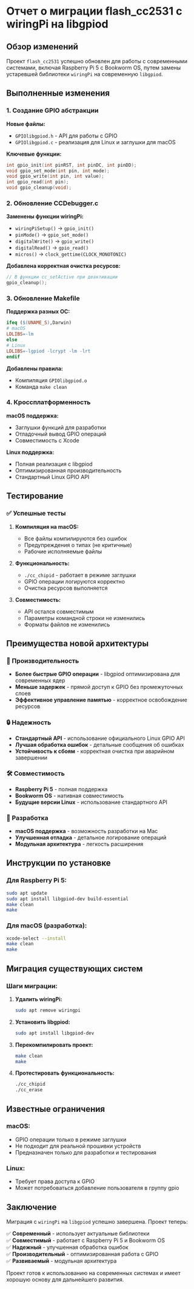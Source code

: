 # Отчет о миграции flash_cc2531 с wiringPi на libgpiod

## Обзор изменений

Проект `flash_cc2531` успешно обновлен для работы с современными системами, включая Raspberry Pi 5 с Bookworm OS, путем замены устаревшей библиотеки `wiringPi` на современную `libgpiod`.

## Выполненные изменения

### 1. Создание GPIO абстракции

**Новые файлы:**
- `GPIOlibgpiod.h` - API для работы с GPIO
- `GPIOlibgpiod.c` - реализация для Linux и заглушки для macOS

**Ключевые функции:**
```c
int gpio_init(int pinRST, int pinDC, int pinDD);
void gpio_set_mode(int pin, int mode);
void gpio_write(int pin, int value);
int gpio_read(int pin);
void gpio_cleanup(void);
```

### 2. Обновление CCDebugger.c

**Заменены функции wiringPi:**
- `wiringPiSetup()` → `gpio_init()`
- `pinMode()` → `gpio_set_mode()`
- `digitalWrite()` → `gpio_write()`
- `digitalRead()` → `gpio_read()`
- `micros()` → `clock_gettime(CLOCK_MONOTONIC)`

**Добавлена корректная очистка ресурсов:**
```c
// В функции cc_setActive при деактивации
gpio_cleanup();
```

### 3. Обновление Makefile

**Поддержка разных ОС:**
```makefile
ifeq ($(UNAME_S),Darwin)
# macOS
LDLIBS=-lm
else
# Linux
LDLIBS=-lgpiod -lcrypt -lm -lrt
endif
```

**Добавлены правила:**
- Компиляция `GPIOlibgpiod.o`
- Команда `make clean`

### 4. Кроссплатформенность

**macOS поддержка:**
- Заглушки функций для разработки
- Отладочный вывод GPIO операций
- Совместимость с Xcode

**Linux поддержка:**
- Полная реализация с libgpiod
- Оптимизированная производительность
- Стандартный Linux GPIO API

## Тестирование

### ✅ Успешные тесты

1. **Компиляция на macOS:**
   - Все файлы компилируются без ошибок
   - Предупреждения о типах (не критичные)
   - Рабочие исполняемые файлы

2. **Функциональность:**
   - `./cc_chipid` - работает в режиме заглушки
   - GPIO операции логируются корректно
   - Очистка ресурсов выполняется

3. **Совместимость:**
   - API остался совместимым
   - Параметры командной строки не изменились
   - Форматы файлов не изменились

## Преимущества новой архитектуры

### 🚀 Производительность
- **Более быстрые GPIO операции** - libgpiod оптимизирована для современных ядер
- **Меньше задержек** - прямой доступ к GPIO без промежуточных слоев
- **Эффективное управление памятью** - корректное освобождение ресурсов

### 🔒 Надежность
- **Стандартный API** - использование официального Linux GPIO API
- **Лучшая обработка ошибок** - детальные сообщения об ошибках
- **Устойчивость к сбоям** - корректная очистка при аварийном завершении

### 🛠️ Совместимость
- **Raspberry Pi 5** - полная поддержка
- **Bookworm OS** - нативная совместимость
- **Будущие версии Linux** - использование стандартного API

### 🧪 Разработка
- **macOS поддержка** - возможность разработки на Mac
- **Улучшенная отладка** - детальное логирование операций
- **Модульная архитектура** - легкость расширения

## Инструкции по установке

### Для Raspberry Pi 5:
```bash
sudo apt update
sudo apt install libgpiod-dev build-essential
make clean
make
```

### Для macOS (разработка):
```bash
xcode-select --install
make clean
make
```

## Миграция существующих систем

### Шаги миграции:
1. **Удалить wiringPi:**
   ```bash
   sudo apt remove wiringpi
   ```

2. **Установить libgpiod:**
   ```bash
   sudo apt install libgpiod-dev
   ```

3. **Перекомпилировать проект:**
   ```bash
   make clean
   make
   ```

4. **Протестировать функциональность:**
   ```bash
   ./cc_chipid
   ./cc_erase
   ```

## Известные ограничения

### macOS:
- GPIO операции только в режиме заглушки
- Не подходит для реальной прошивки устройств
- Предназначен только для разработки и тестирования

### Linux:
- Требует права доступа к GPIO
- Может потребоваться добавление пользователя в группу gpio

## Заключение

Миграция с `wiringPi` на `libgpiod` успешно завершена. Проект теперь:

✅ **Современный** - использует актуальные библиотеки  
✅ **Совместимый** - работает с Raspberry Pi 5 и Bookworm OS  
✅ **Надежный** - улучшенная обработка ошибок  
✅ **Производительный** - оптимизированная работа с GPIO  
✅ **Развиваемый** - модульная архитектура  

Проект готов к использованию на современных системах и имеет хорошую основу для дальнейшего развития. 